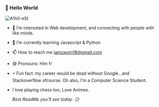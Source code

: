 ### 👋 Hello World
 ![A1h0-eSt](https://github.com/heisayon/heisayon/assets/143114942/d8a9fab3-8b8c-4c6d-a194-4607160ea53b)
- 👀 I’m interested in Web development, and connecting with people with like minds. 
- 🌱 I’m currently learning Javascript & Python
- 📫 How to reach me iamzayon18@gmail.com
- 😄 Pronouns: Him fr
- ⚡ Fun fact: my career would be dead without Google...and Stackoverflow ofcourse. Oh also, I'm a Computer Science Student.
- I love playing chess too, Love Animes.
  
  *Best ReadMe you'll see today .😏*

<!---
heisayon/heisayon is a ✨ special ✨ repository because its `README.md` (this file) appears on your GitHub profile.
You can click the Preview link to take a look at your changes.
--->

